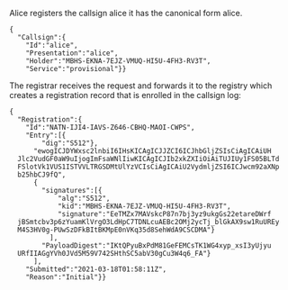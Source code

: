 
Alice registers the callsign alice it has the canonical form
alice.

~~~~
{
  "Callsign":{
    "Id":"alice",
    "Presentation":"alice",
    "Holder":"MBHS-EKNA-7EJZ-VMUQ-HI5U-4FH3-RV3T",
    "Service":"provisional"}}
~~~~

The registrar receives the request and forwards it to the registry which creates a 
registration record that is enrolled in the callsign log:


~~~~
{
  "Registration":{
    "Id":"NATN-IJI4-IAVS-Z646-CBHQ-MAOI-CWPS",
    "Entry":[{
        "dig":"S512"},
      "ewogICJDYWxsc2lnbiI6IHsKICAgICJJZCI6ICJhbGljZSIsCiAgICAiUH
  Jlc2VudGF0aW9uIjogImFsaWNlIiwKICAgICJIb2xkZXIiOiAiTUJIUy1FS05BLTd
  FSlotVk1VUS1ISTVVLTRGSDMtUlYzVCIsCiAgICAiU2VydmljZSI6ICJwcm92aXNp
  b25hbCJ9fQ",
      {
        "signatures":[{
            "alg":"S512",
            "kid":"MBHS-EKNA-7EJZ-VMUQ-HI5U-4FH3-RV3T",
            "signature":"EeTMZx7MAVskcP87n7bj3yz9ukgGs22etareDWrf
  jBSmtcbv3p6zYuamKlVrgO3LdHpC7TDNLcuAEBc2OMj2ycTj_blGkAX9sw1RuUREy
  M4S3HV0g-PUwSzDFkBItBKMpE0nVKq35d8SehWdA9CSCDMA"}
          ],
        "PayloadDigest":"IKtQPyuBxPdM81GeFEMCsTK1WG4xyp_xsI3yUjyu
  URfIIAGgYVh0JVd5M59V742SHthSC5abV30gCu3W4q6_FA"}
      ],
    "Submitted":"2021-03-18T01:58:11Z",
    "Reason":"Initial"}}
~~~~
